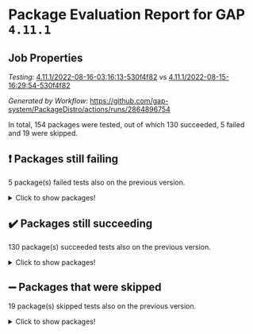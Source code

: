 # Package Evaluation Report for GAP `4.11.1`

## Job Properties

*Testing:* [4.11.1/2022-08-16-03:16:13-530f4f82](https://github.com/gap-system/PackageDistro/blob/data/reports/4.11.1/2022-08-16-03:16:13-530f4f82) vs [4.11.1/2022-08-15-16:29:54-530f4f82](https://github.com/gap-system/PackageDistro/blob/data/reports/4.11.1/2022-08-15-16:29:54-530f4f82)

*Generated by Workflow:* https://github.com/gap-system/PackageDistro/actions/runs/2864896754

In total, 154 packages were tested, out of which 130 succeeded, 5 failed and 19 were skipped.

## :exclamation: Packages still failing

5 package(s) failed tests also on the previous version.
<details><summary>Click to show packages!</summary>

- francy 1.2.4 [(failure)](https://github.com/gap-system/PackageDistro/runs/7850021499?check_suite_focus=true)
- packagemanager 1.2 [(failure)](https://github.com/gap-system/PackageDistro/runs/7850024962?check_suite_focus=true)
- recog 1.3.2 [(failure)](https://github.com/gap-system/PackageDistro/runs/7850025806?check_suite_focus=true)
- semigroups 5.0.2 [(failure)](https://github.com/gap-system/PackageDistro/runs/7850026184?check_suite_focus=true)
- standardff 0.9.4 [(failure)](https://github.com/gap-system/PackageDistro/runs/7850026897?check_suite_focus=true)
</details>

## :heavy_check_mark: Packages still succeeding

130 package(s) succeeded tests also on the previous version.
<details><summary>Click to show packages!</summary>

- ace 5.5 [(success)](https://github.com/gap-system/PackageDistro/runs/7850019317?check_suite_focus=true)
- aclib 1.3.2 [(success)](https://github.com/gap-system/PackageDistro/runs/7850019358?check_suite_focus=true)
- agt 0.2 [(success)](https://github.com/gap-system/PackageDistro/runs/7850019397?check_suite_focus=true)
- alnuth 3.2.1 [(success)](https://github.com/gap-system/PackageDistro/runs/7850019436?check_suite_focus=true)
- anupq 3.2.6 [(success)](https://github.com/gap-system/PackageDistro/runs/7850019475?check_suite_focus=true)
- atlasrep 2.1.4 [(success)](https://github.com/gap-system/PackageDistro/runs/7850019514?check_suite_focus=true)
- autodoc 2022.07.10 [(success)](https://github.com/gap-system/PackageDistro/runs/7850019552?check_suite_focus=true)
- automata 1.15 [(success)](https://github.com/gap-system/PackageDistro/runs/7850019584?check_suite_focus=true)
- automgrp 1.3.2 [(success)](https://github.com/gap-system/PackageDistro/runs/7850019620?check_suite_focus=true)
- autpgrp 1.11 [(success)](https://github.com/gap-system/PackageDistro/runs/7850019674?check_suite_focus=true)
- cap 2022.08-03 [(success)](https://github.com/gap-system/PackageDistro/runs/7850019733?check_suite_focus=true)
- caratinterface 2.3.4 [(success)](https://github.com/gap-system/PackageDistro/runs/7850019788?check_suite_focus=true)
- cddinterface 2022.08.11 [(success)](https://github.com/gap-system/PackageDistro/runs/7850019834?check_suite_focus=true)
- circle 1.6.5 [(success)](https://github.com/gap-system/PackageDistro/runs/7850019892?check_suite_focus=true)
- classicpres 1.22 [(success)](https://github.com/gap-system/PackageDistro/runs/7850019953?check_suite_focus=true)
- cohomolo 1.6.10 [(success)](https://github.com/gap-system/PackageDistro/runs/7850020010?check_suite_focus=true)
- congruence 1.2.4 [(success)](https://github.com/gap-system/PackageDistro/runs/7850020086?check_suite_focus=true)
- corelg 1.56 [(success)](https://github.com/gap-system/PackageDistro/runs/7850020139?check_suite_focus=true)
- crime 1.6 [(success)](https://github.com/gap-system/PackageDistro/runs/7850020202?check_suite_focus=true)
- crisp 1.4.5 [(success)](https://github.com/gap-system/PackageDistro/runs/7850020259?check_suite_focus=true)
- crypting 0.10 [(success)](https://github.com/gap-system/PackageDistro/runs/7850020315?check_suite_focus=true)
- cryst 4.1.25 [(success)](https://github.com/gap-system/PackageDistro/runs/7850020356?check_suite_focus=true)
- crystcat 1.1.10 [(success)](https://github.com/gap-system/PackageDistro/runs/7850020399?check_suite_focus=true)
- ctbllib 1.3.4 [(success)](https://github.com/gap-system/PackageDistro/runs/7850020434?check_suite_focus=true)
- cubefree 1.19 [(success)](https://github.com/gap-system/PackageDistro/runs/7850020471?check_suite_focus=true)
- curlinterface 2.2.3 [(success)](https://github.com/gap-system/PackageDistro/runs/7850020499?check_suite_focus=true)
- cvec 2.7.6 [(success)](https://github.com/gap-system/PackageDistro/runs/7850020544?check_suite_focus=true)
- datastructures 0.2.7 [(success)](https://github.com/gap-system/PackageDistro/runs/7850020573?check_suite_focus=true)
- deepthought 1.0.5 [(success)](https://github.com/gap-system/PackageDistro/runs/7850020612?check_suite_focus=true)
- design 1.7 [(success)](https://github.com/gap-system/PackageDistro/runs/7850020660?check_suite_focus=true)
- difsets 2.3.1 [(success)](https://github.com/gap-system/PackageDistro/runs/7850020696?check_suite_focus=true)
- digraphs 1.5.3 [(success)](https://github.com/gap-system/PackageDistro/runs/7850020743?check_suite_focus=true)
- edim 1.3.5 [(success)](https://github.com/gap-system/PackageDistro/runs/7850020789?check_suite_focus=true)
- example 4.3.2 [(success)](https://github.com/gap-system/PackageDistro/runs/7850020824?check_suite_focus=true)
- factint 1.6.3 [(success)](https://github.com/gap-system/PackageDistro/runs/7850020861?check_suite_focus=true)
- ferret 1.0.8 [(success)](https://github.com/gap-system/PackageDistro/runs/7850020895?check_suite_focus=true)
- fga 1.4.0 [(success)](https://github.com/gap-system/PackageDistro/runs/7850020938?check_suite_focus=true)
- fining 1.5 [(success)](https://github.com/gap-system/PackageDistro/runs/7850020976?check_suite_focus=true)
- float 1.0.3 [(success)](https://github.com/gap-system/PackageDistro/runs/7850021019?check_suite_focus=true)
- format 1.4.3 [(success)](https://github.com/gap-system/PackageDistro/runs/7850021094?check_suite_focus=true)
- forms 1.2.8 [(success)](https://github.com/gap-system/PackageDistro/runs/7850021195?check_suite_focus=true)
- fplsa 1.2.5 [(success)](https://github.com/gap-system/PackageDistro/runs/7850021293?check_suite_focus=true)
- fr 2.4.10 [(success)](https://github.com/gap-system/PackageDistro/runs/7850021377?check_suite_focus=true)
- fwtree 1.3 [(success)](https://github.com/gap-system/PackageDistro/runs/7850021645?check_suite_focus=true)
- gbnp 1.0.5 [(success)](https://github.com/gap-system/PackageDistro/runs/7850021758?check_suite_focus=true)
- generalizedmorphismsforcap 2022.05-01 [(success)](https://github.com/gap-system/PackageDistro/runs/7850021849?check_suite_focus=true)
- genss 1.6.7 [(success)](https://github.com/gap-system/PackageDistro/runs/7850021896?check_suite_focus=true)
- gradedringforhomalg 2022.07-01 [(success)](https://github.com/gap-system/PackageDistro/runs/7850021940?check_suite_focus=true)
- grape 4.8.5 [(success)](https://github.com/gap-system/PackageDistro/runs/7850021983?check_suite_focus=true)
- groupoids 1.71 [(success)](https://github.com/gap-system/PackageDistro/runs/7850022019?check_suite_focus=true)
- grpconst 2.6.2 [(success)](https://github.com/gap-system/PackageDistro/runs/7850022066?check_suite_focus=true)
- guarana 0.96.3 [(success)](https://github.com/gap-system/PackageDistro/runs/7850022097?check_suite_focus=true)
- guava 3.16 [(success)](https://github.com/gap-system/PackageDistro/runs/7850022134?check_suite_focus=true)
- hap 1.47 [(success)](https://github.com/gap-system/PackageDistro/runs/7850022182?check_suite_focus=true)
- hapcryst 0.1.15 [(success)](https://github.com/gap-system/PackageDistro/runs/7850022230?check_suite_focus=true)
- hecke 1.5.3 [(success)](https://github.com/gap-system/PackageDistro/runs/7850022278?check_suite_focus=true)
- help 3.5 [(success)](https://github.com/gap-system/PackageDistro/runs/7850022322?check_suite_focus=true)
- idrel 2.44 [(success)](https://github.com/gap-system/PackageDistro/runs/7850022385?check_suite_focus=true)
- images 1.3.1 [(success)](https://github.com/gap-system/PackageDistro/runs/7850022463?check_suite_focus=true)
- intpic 0.3.0 [(success)](https://github.com/gap-system/PackageDistro/runs/7850022527?check_suite_focus=true)
- io 4.7.2 [(success)](https://github.com/gap-system/PackageDistro/runs/7850022601?check_suite_focus=true)
- irredsol 1.4.3 [(success)](https://github.com/gap-system/PackageDistro/runs/7850022676?check_suite_focus=true)
- json 2.1.0 [(success)](https://github.com/gap-system/PackageDistro/runs/7850022797?check_suite_focus=true)
- jupyterkernel 1.4.1 [(success)](https://github.com/gap-system/PackageDistro/runs/7850022937?check_suite_focus=true)
- jupyterviz 1.5.1 [(success)](https://github.com/gap-system/PackageDistro/runs/7850023049?check_suite_focus=true)
- kan 1.34 [(success)](https://github.com/gap-system/PackageDistro/runs/7850023126?check_suite_focus=true)
- kbmag 1.5.9 [(success)](https://github.com/gap-system/PackageDistro/runs/7850023218?check_suite_focus=true)
- laguna 3.9.5 [(success)](https://github.com/gap-system/PackageDistro/runs/7850023302?check_suite_focus=true)
- liealgdb 2.2.1 [(success)](https://github.com/gap-system/PackageDistro/runs/7850023407?check_suite_focus=true)
- liepring 2.7 [(success)](https://github.com/gap-system/PackageDistro/runs/7850023478?check_suite_focus=true)
- liering 2.4.2 [(success)](https://github.com/gap-system/PackageDistro/runs/7850023540?check_suite_focus=true)
- linearalgebraforcap 2022.08-03 [(success)](https://github.com/gap-system/PackageDistro/runs/7850023613?check_suite_focus=true)
- loops 3.4.2 [(success)](https://github.com/gap-system/PackageDistro/runs/7850023710?check_suite_focus=true)
- lpres 1.0.3 [(success)](https://github.com/gap-system/PackageDistro/runs/7850023759?check_suite_focus=true)
- majoranaalgebras 1.4 [(success)](https://github.com/gap-system/PackageDistro/runs/7850023818?check_suite_focus=true)
- mapclass 1.4.5 [(success)](https://github.com/gap-system/PackageDistro/runs/7850023872?check_suite_focus=true)
- matgrp 0.64 [(success)](https://github.com/gap-system/PackageDistro/runs/7850023937?check_suite_focus=true)
- modisom 2.5.3 [(success)](https://github.com/gap-system/PackageDistro/runs/7850024030?check_suite_focus=true)
- modulepresentationsforcap 2022.08-02 [(success)](https://github.com/gap-system/PackageDistro/runs/7850024112?check_suite_focus=true)
- monoidalcategories 2022.08-02 [(success)](https://github.com/gap-system/PackageDistro/runs/7850024183?check_suite_focus=true)
- nconvex 2020.11-04 [(success)](https://github.com/gap-system/PackageDistro/runs/7850024282?check_suite_focus=true)
- nilmat 1.4.2 [(success)](https://github.com/gap-system/PackageDistro/runs/7850024364?check_suite_focus=true)
- nock 1.5 [(success)](https://github.com/gap-system/PackageDistro/runs/7850024454?check_suite_focus=true)
- normalizinterface 1.3.4 [(success)](https://github.com/gap-system/PackageDistro/runs/7850024538?check_suite_focus=true)
- nq 2.5.8 [(success)](https://github.com/gap-system/PackageDistro/runs/7850024623?check_suite_focus=true)
- numericalsgps 1.3.1 [(success)](https://github.com/gap-system/PackageDistro/runs/7850024717?check_suite_focus=true)
- openmath 11.5.1 [(success)](https://github.com/gap-system/PackageDistro/runs/7850024818?check_suite_focus=true)
- orb 4.8.5 [(success)](https://github.com/gap-system/PackageDistro/runs/7850024896?check_suite_focus=true)
- patternclass 2.4.2 [(success)](https://github.com/gap-system/PackageDistro/runs/7850025021?check_suite_focus=true)
- permut 2.0.4 [(success)](https://github.com/gap-system/PackageDistro/runs/7850025104?check_suite_focus=true)
- polenta 1.3.10 [(success)](https://github.com/gap-system/PackageDistro/runs/7850025160?check_suite_focus=true)
- polymaking 0.8.6 [(success)](https://github.com/gap-system/PackageDistro/runs/7850025299?check_suite_focus=true)
- primgrp 3.4.2 [(success)](https://github.com/gap-system/PackageDistro/runs/7850025364?check_suite_focus=true)
- profiling 2.5.0 [(success)](https://github.com/gap-system/PackageDistro/runs/7850025412?check_suite_focus=true)
- qpa 1.34 [(success)](https://github.com/gap-system/PackageDistro/runs/7850025470?check_suite_focus=true)
- quagroup 1.8.3 [(success)](https://github.com/gap-system/PackageDistro/runs/7850025521?check_suite_focus=true)
- radiroot 2.9 [(success)](https://github.com/gap-system/PackageDistro/runs/7850025584?check_suite_focus=true)
- rcwa 4.7.0 [(success)](https://github.com/gap-system/PackageDistro/runs/7850025657?check_suite_focus=true)
- rds 1.8 [(success)](https://github.com/gap-system/PackageDistro/runs/7850025731?check_suite_focus=true)
- repndecomp 1.2.1 [(success)](https://github.com/gap-system/PackageDistro/runs/7850025906?check_suite_focus=true)
- repsn 3.1.0 [(success)](https://github.com/gap-system/PackageDistro/runs/7850025969?check_suite_focus=true)
- resclasses 4.7.3 [(success)](https://github.com/gap-system/PackageDistro/runs/7850026048?check_suite_focus=true)
- scscp 2.3.1 [(success)](https://github.com/gap-system/PackageDistro/runs/7850026116?check_suite_focus=true)
- sglppow 2.2 [(success)](https://github.com/gap-system/PackageDistro/runs/7850026244?check_suite_focus=true)
- sgpviz 0.999.5 [(success)](https://github.com/gap-system/PackageDistro/runs/7850026322?check_suite_focus=true)
- simpcomp 2.1.14 [(success)](https://github.com/gap-system/PackageDistro/runs/7850026388?check_suite_focus=true)
- singular 2020.12.18 [(success)](https://github.com/gap-system/PackageDistro/runs/7850026465?check_suite_focus=true)
- sla 1.5.3 [(success)](https://github.com/gap-system/PackageDistro/runs/7850026535?check_suite_focus=true)
- smallgrp 1.5 [(success)](https://github.com/gap-system/PackageDistro/runs/7850026594?check_suite_focus=true)
- smallsemi 0.6.13 [(success)](https://github.com/gap-system/PackageDistro/runs/7850026662?check_suite_focus=true)
- sonata 2.9.4 [(success)](https://github.com/gap-system/PackageDistro/runs/7850026723?check_suite_focus=true)
- sophus 1.27 [(success)](https://github.com/gap-system/PackageDistro/runs/7850026778?check_suite_focus=true)
- spinsym 1.5.2 [(success)](https://github.com/gap-system/PackageDistro/runs/7850026841?check_suite_focus=true)
- symbcompcc 1.3.2 [(success)](https://github.com/gap-system/PackageDistro/runs/7850026967?check_suite_focus=true)
- thelma 1.3 [(success)](https://github.com/gap-system/PackageDistro/runs/7850027038?check_suite_focus=true)
- tomlib 1.2.9 [(success)](https://github.com/gap-system/PackageDistro/runs/7850027111?check_suite_focus=true)
- toric 1.9.5 [(success)](https://github.com/gap-system/PackageDistro/runs/7850027164?check_suite_focus=true)
- toricvarieties 2022.07.13 [(success)](https://github.com/gap-system/PackageDistro/runs/7850027226?check_suite_focus=true)
- transgrp 3.6.3 [(success)](https://github.com/gap-system/PackageDistro/runs/7850027297?check_suite_focus=true)
- ugaly 4.0.3 [(success)](https://github.com/gap-system/PackageDistro/runs/7850027364?check_suite_focus=true)
- unipot 1.5 [(success)](https://github.com/gap-system/PackageDistro/runs/7850027424?check_suite_focus=true)
- unitlib 4.1.0 [(success)](https://github.com/gap-system/PackageDistro/runs/7850027503?check_suite_focus=true)
- utils 0.76 [(success)](https://github.com/gap-system/PackageDistro/runs/7850027550?check_suite_focus=true)
- uuid 0.7 [(success)](https://github.com/gap-system/PackageDistro/runs/7850027615?check_suite_focus=true)
- walrus 0.9991 [(success)](https://github.com/gap-system/PackageDistro/runs/7850027686?check_suite_focus=true)
- wedderga 4.10.2 [(success)](https://github.com/gap-system/PackageDistro/runs/7850027768?check_suite_focus=true)
- xmod 2.88 [(success)](https://github.com/gap-system/PackageDistro/runs/7850027848?check_suite_focus=true)
- xmodalg 1.22 [(success)](https://github.com/gap-system/PackageDistro/runs/7850027895?check_suite_focus=true)
- yangbaxter 0.10.1 [(success)](https://github.com/gap-system/PackageDistro/runs/7850028015?check_suite_focus=true)
- zeromqinterface 0.14 [(success)](https://github.com/gap-system/PackageDistro/runs/7850028154?check_suite_focus=true)
</details>

## :heavy_minus_sign: Packages that were skipped

19 package(s) skipped tests also on the previous version.
<details><summary>Click to show packages!</summary>

- 4ti2interface 2022.03-01 [(skipped)](https://github.com/gap-system/PackageDistro/runs/7849916258?check_suite_focus=true)
- browse 1.8.14 [(skipped)](https://github.com/gap-system/PackageDistro/runs/7849916258?check_suite_focus=true)
- examplesforhomalg 2022.03-01 [(skipped)](https://github.com/gap-system/PackageDistro/runs/7849916258?check_suite_focus=true)
- gapdoc 1.6.5 [(skipped)](https://github.com/gap-system/PackageDistro/runs/7849916258?check_suite_focus=true)
- gauss 2022.03-01 [(skipped)](https://github.com/gap-system/PackageDistro/runs/7849916258?check_suite_focus=true)
- gaussforhomalg 2022.06-01 [(skipped)](https://github.com/gap-system/PackageDistro/runs/7849916258?check_suite_focus=true)
- gradedmodules 2022.03-01 [(skipped)](https://github.com/gap-system/PackageDistro/runs/7849916258?check_suite_focus=true)
- homalg 2022.03-01 [(skipped)](https://github.com/gap-system/PackageDistro/runs/7849916258?check_suite_focus=true)
- homalgtocas 2022.07-01 [(skipped)](https://github.com/gap-system/PackageDistro/runs/7849916258?check_suite_focus=true)
- io_forhomalg 2022.03-01 [(skipped)](https://github.com/gap-system/PackageDistro/runs/7849916258?check_suite_focus=true)
- itc 1.5.1 [(skipped)](https://github.com/gap-system/PackageDistro/runs/7849916258?check_suite_focus=true)
- localizeringforhomalg 2022.03-01 [(skipped)](https://github.com/gap-system/PackageDistro/runs/7849916258?check_suite_focus=true)
- matricesforhomalg 2022.06-01 [(skipped)](https://github.com/gap-system/PackageDistro/runs/7849916258?check_suite_focus=true)
- modules 2022.03-01 [(skipped)](https://github.com/gap-system/PackageDistro/runs/7849916258?check_suite_focus=true)
- polycyclic 2.16 [(skipped)](https://github.com/gap-system/PackageDistro/runs/7849916258?check_suite_focus=true)
- ringsforhomalg 2022.07-01 [(skipped)](https://github.com/gap-system/PackageDistro/runs/7849916258?check_suite_focus=true)
- sco 2022.03-01 [(skipped)](https://github.com/gap-system/PackageDistro/runs/7849916258?check_suite_focus=true)
- toolsforhomalg 2022.05-01 [(skipped)](https://github.com/gap-system/PackageDistro/runs/7849916258?check_suite_focus=true)
- xgap 4.31 [(skipped)](https://github.com/gap-system/PackageDistro/runs/7849916258?check_suite_focus=true)
</details>

